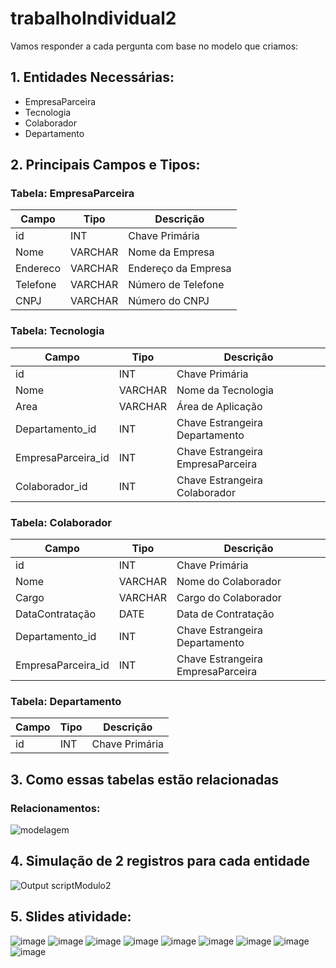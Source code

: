 # trabalhoIndividual2

Vamos responder a cada pergunta com base no modelo que criamos:

## 1. Entidades Necessárias:
- EmpresaParceira
- Tecnologia
- Colaborador
- Departamento

## 2. Principais Campos e Tipos:

### Tabela: EmpresaParceira

| Campo     | Tipo     | Descrição            |
|-----------|----------|----------------------|
| id        | INT      | Chave Primária       |
| Nome      | VARCHAR  | Nome da Empresa      |
| Endereco  | VARCHAR  | Endereço da Empresa  |
| Telefone  | VARCHAR  | Número de Telefone   |
| CNPJ      | VARCHAR  | Número do CNPJ       |


### Tabela: Tecnologia

|      Campo         |   Tipo   |       Descrição                   |
|--------------------|----------|-----------------------------------|
| id                 | INT      | Chave Primária                    |
| Nome               | VARCHAR  | Nome da Tecnologia                |
| Area               | VARCHAR  | Área de Aplicação                 |
| Departamento_id    | INT      | Chave Estrangeira Departamento    |
| EmpresaParceira_id | INT      | Chave Estrangeira EmpresaParceira |
| Colaborador_id     | INT      | Chave Estrangeira Colaborador     |


### Tabela: Colaborador

| Campo              | Tipo      | Descrição                         |
|--------------------|-----------|-----------------------------------|
| id                 | INT       | Chave Primária                    |
| Nome               | VARCHAR   | Nome do Colaborador               |
| Cargo              | VARCHAR   | Cargo do Colaborador              |
| DataContratação    | DATE      | Data de Contratação               |
| Departamento_id    | INT       | Chave Estrangeira Departamento    |
| EmpresaParceira_id | INT       | Chave Estrangeira EmpresaParceira |

### Tabela: Departamento

| Campo          | Tipo     | Descrição                                            |
|----------------|----------|------------------------------------------------------|
| id             | INT      | Chave Primária                                       |


## 3. Como essas tabelas estão relacionadas
  ### Relacionamentos:

![modelagem](https://github.com/davidlgomes/trabalhoIndividual2/assets/47571290/ae85784a-7fe3-43b4-9437-041418c3cf3e)

## 4. Simulação de 2 registros para cada entidade
![Output scriptModulo2](https://github.com/davidlgomes/trabalhoIndividual2/assets/47571290/ddf61b8e-4dd8-4d77-8cf2-c84fd695e850)

## 5. Slides atividade:
![image](https://github.com/davidlgomes/trabalhoIndividual2/assets/47571290/cc97fc18-cb3c-436e-b01a-82e8b69f118a)
![image](https://github.com/davidlgomes/trabalhoIndividual2/assets/47571290/f17a137e-6283-49af-a9a8-343c59e3dcfd)
![image](https://github.com/davidlgomes/trabalhoIndividual2/assets/47571290/bd58c201-7ee6-4697-adcc-f47568bd1192)
![image](https://github.com/davidlgomes/trabalhoIndividual2/assets/47571290/f0b52327-5753-49e6-8342-22ae6a817f3e)
![image](https://github.com/davidlgomes/trabalhoIndividual2/assets/47571290/c74a3786-a2c7-44d8-8e22-495d9ed4a221)
![image](https://github.com/davidlgomes/trabalhoIndividual2/assets/47571290/b37cd5ac-4ae0-48bd-8339-6bc421ad439b)
![image](https://github.com/davidlgomes/trabalhoIndividual2/assets/47571290/5fb58ccf-fcf1-41f0-a2a4-86322d0da538)
![image](https://github.com/davidlgomes/trabalhoIndividual2/assets/47571290/e8eb9b49-f1b5-4cb2-af36-4ce9b0a00cb6)
![image](https://github.com/davidlgomes/trabalhoIndividual2/assets/47571290/7473b30e-848c-45e9-850b-5111314fe271)







